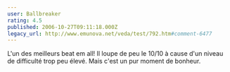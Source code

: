 ```yaml
---
user: Ballbreaker
rating: 4.5
published: 2006-10-27T09:11:18.000Z
legacy_url: http://www.emunova.net/veda/test/792.htm#comment-6477
---
```

L'un des meilleurs beat em all! Il loupe de peu le 10/10 à cause d'un niveau de difficulté trop peu élevé. Mais c'est un pur moment de bonheur.